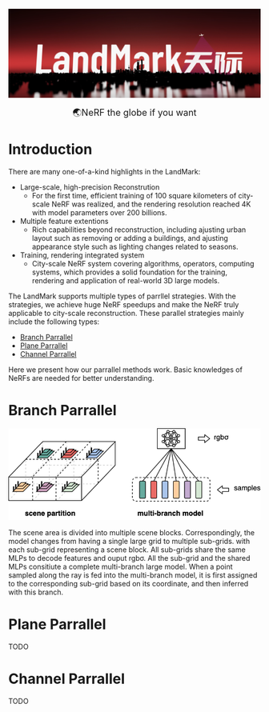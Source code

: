 <p align="center">
    <picture>
    <img src="https://github.com/FlushingCat/LandMark_Media_Content/blob/main/logo.png?raw=true" width="600">
    </picture>
</p>

<p align="center"> <font size="4"> 🌏NeRF the globe if you want </font> </p>

# Introduction
There are many one-of-a-kind highlights in the LandMark:

- Large-scale, high-precision Reconstrution
    - For the first time, efficient training of 100 square kilometers of city-scale NeRF was realized, and the rendering resolution reached 4K with model parameters over 200 billions.
- Multiple feature extentions
    - Rich capabilities beyond reconstruction, including ajusting urban layout such as removing or adding a buildings, and ajusting appearance style such as lighting changes related to seasons.
- Training, rendering integrated system
    - City-scale NeRF system covering algorithms, operators, computing systems, which provides a solid foundation for the training, rendering and application of real-world 3D large models.

The LandMark supports multiple types of parrllel strategies. With the strategies, we achieve huge NeRF speedups and make the NeRF truly applicable to city-scale reconstruction. These parallel strategies mainly include the following types:

- [Branch Parrallel](#branch-parrallel)
- [Plane Parrallel](#plane-parrallel)
- [Channel Parrallel](#plane-parrallel)

Here we present how our parrallel methods work. Basic knowledges of NeRFs are needed for better understanding.
# Branch Parrallel
<p align="center">
<picture>
    <img src="https://github.com/FlushingCat/LandMark_Media_Content/blob/main/multi-branch%20model.png?raw=true" width="600">
</picture>
</p>

The scene area is divided into multiple scene blocks. Correspondingly, the model changes from having a single large grid to multiple sub-grids. with each sub-grid representing a scene block. All sub-grids share the same MLPs to decode features and ouput rgbσ. All the sub-grid and the shared MLPs consitiute a complete multi-branch large model. When a point sampled along the ray is fed into the multi-branch model, it is first assigned to the corresponding sub-grid based on its coordinate, and then inferred with this branch.
# Plane Parrallel
TODO
# Channel Parrallel
TODO

